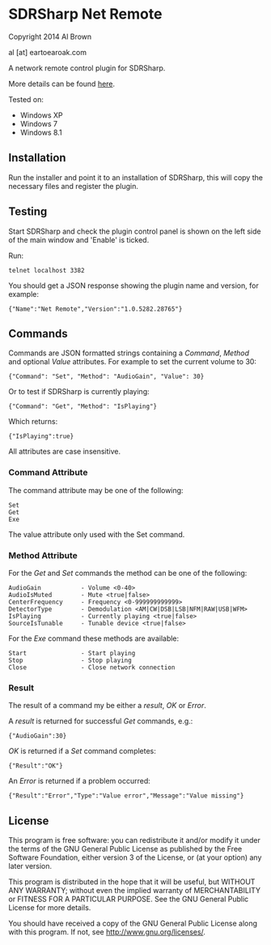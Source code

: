 # SDRSharp Net Remote #

Copyright 2014 Al Brown

al [at] eartoearoak.com


A network remote control plugin for SDRSharp.

More details can be found [here](http://eartoearoak.com/software/sdrsharp-net-remote).

Tested on:

- Windows XP
- Windows 7
- Windows 8.1

## Installation ##
Run the installer and point it to an installation of SDRSharp, this will copy the necessary files and register the plugin.

## Testing ##
Start SDRSharp and check the plugin control panel is shown on the left side of the main window and 'Enable' is ticked.

Run:

    telnet localhost 3382

You should get a JSON response showing the plugin name and version, for example:

    {"Name":"Net Remote","Version":"1.0.5282.28765"}

## Commands ##
Commands are JSON formatted strings containing a *Command*, *Method* and  optional *Value* attributes. For example to set the current volume to 30:

    {"Command": "Set", "Method": "AudioGain", "Value": 30}


Or to test if SDRSharp is currently playing:

    {"Command": "Get", "Method": "IsPlaying"}

Which returns:

    {"IsPlaying":true}

All attributes are case insensitive.

### Command Attribute ###
The command attribute may be one of the following:

    Set
    Get
    Exe 

The value attribute only used with the Set command.

### Method Attribute ###
For the *Get* and *Set* commands the method can be one of the following:

    AudioGain			- Volume <0-40>  
    AudioIsMuted		- Mute <true|false>
    CenterFrequency		- Frequency <0-999999999999>
    DetectorType		- Demodulation <AM|CW|DSB|LSB|NFM|RAW|USB|WFM>
    IsPlaying			- Currently playing <true|false>
	SourceIsTunable		- Tunable device <true|false>

For the *Exe* command these methods are available:

    Start				- Start playing
    Stop				- Stop playing
    Close				- Close network connection

### Result ###
The result of a command my be either a *result*, *OK* or *Error*.

A *result* is returned for successful *Get* commands, e.g.:

	{"AudioGain":30}

*OK* is returned if a *Set* command completes:

	{"Result":"OK"}

An *Error* is returned if a problem occurred:

	{"Result":"Error","Type":"Value error","Message":"Value missing"}


## License ##

This program is free software: you can redistribute it and/or modify
it under the terms of the GNU General Public License as published by
the Free Software Foundation, either version 3 of the License, or
(at your option) any later version.

This program is distributed in the hope that it will be useful,
but WITHOUT ANY WARRANTY; without even the implied warranty of
MERCHANTABILITY or FITNESS FOR A PARTICULAR PURPOSE.  See the
GNU General Public License for more details.

You should have received a copy of the GNU General Public License
along with this program.  If not, see <http://www.gnu.org/licenses/>.

